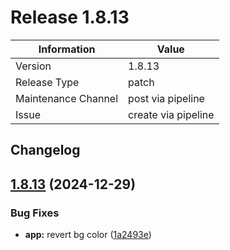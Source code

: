 # Release 1.8.13

| Information            | Value                   |
| ---------------------- | ----------------------- |
| Version                | 1.8.13              |
| Release Type           | patch                 |
| Maintenance Channel    | post via pipeline       |
| Issue                  | create via pipeline     |

## Changelog

## [1.8.13](https://github.com/KarstenSiemer/BMMI/compare/v1.8.12...v1.8.13) (2024-12-29)

### Bug Fixes

* **app:** revert bg color ([1a2493e](https://github.com/KarstenSiemer/BMMI/commit/1a2493e475a156ec5f6d60dc848a4d28cd09061a))

